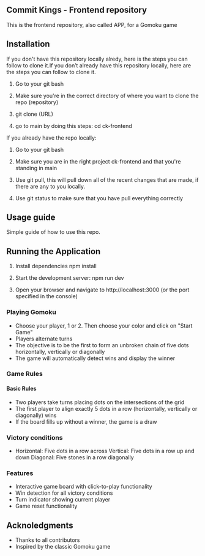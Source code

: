 ## Commit Kings - Frontend repository

This is the frontend repository, also called APP, for a Gomoku game

## Installation

If you don't have this repository locally alredy, here is the steps you can follow to clone it.If you don’t already have this repository locally, here are the steps you can follow to clone it.

1. Go to your git bash

2. Make sure you're in the correct directory of where you want to clone the repo (repository)

3. git clone (URL)

4. go to main by doing this steps: cd ck-frontend

If you already have the repo locally:

1. Go to your git bash

2. Make sure you are in the right project ck-frontend and that you're standing in main

3. Use git pull, this will pull down all of the recent changes that are made, if there are any to you locally.

4. Use git status to make sure that you have pull everything correctly

## Usage guide
Simple guide of how to use this repo.

## Running the Application

1. Install dependencies
 npm install

2. Start the development server:
 npm run dev

3. Open your browser and navigate to http://localhost:3000 (or the port specified in the console)

### Playing Gomoku
* Choose your player, 1 or 2. Then choose your color and click on "Start Game"
* Players alternate turns
* The objective is to be the first to form an unbroken chain of five dots horizontally, vertically or diagonally
* The game will automatically detect wins and display the winner

### Game Rules
#### Basic Rules
* Two players take turns placing dots on the intersections of the grid
* The first player to align exactly 5 dots in a row (horizontally, vertically or diagonally) wins
* If the board fills up without a winner, the game is a draw

### Victory conditions
* Horizontal: Five dots in a row across
Vertical: Five dots in a row up and down
Diagonal: Five stones in a row diagonally

### Features
* Interactive game board with click-to-play functionality
* Win detection for all victory conditions
* Turn indicator showing current player
* Game reset functionality

## Acknoledgments
* Thanks to all contributors
* Inspired by the classic Gomoku game

